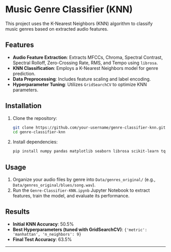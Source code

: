 
# Music Genre Classifier (KNN)

This project uses the K-Nearest Neighbors (KNN) algorithm to classify music genres based on extracted audio features.

## Features

  * **Audio Feature Extraction**: Extracts MFCCs, Chroma, Spectral Contrast, Spectral Rolloff, Zero-Crossing Rate, RMS, and Tempo using `librosa`.
  * **KNN Classification**: Employs a K-Nearest Neighbors model for genre prediction.
  * **Data Preprocessing**: Includes feature scaling and label encoding.
  * **Hyperparameter Tuning**: Utilizes `GridSearchCV` to optimize KNN parameters.

## Installation

1.  Clone the repository:
    ```bash
    git clone https://github.com/your-username/genre-classifier-knn.git
    cd genre-classifier-knn
    ```
2.  Install dependencies:
    ```bash
    pip install numpy pandas matplotlib seaborn librosa scikit-learn tqdm
    ```

## Usage

1.  Organize your audio files by genre into `Data/genres_original/` (e.g., `Data/genres_original/blues/song.wav`).
2.  Run the `Genre-Classifier-KNN.ipynb` Jupyter Notebook to extract features, train the model, and evaluate its performance.

## Results

  * **Initial KNN Accuracy**: 50.5%
  * **Best Hyperparameters (tuned with GridSearchCV)**: `{'metric': 'manhattan', 'n_neighbors': 9}`
  * **Final Test Accuracy**: 63.5%

-----

